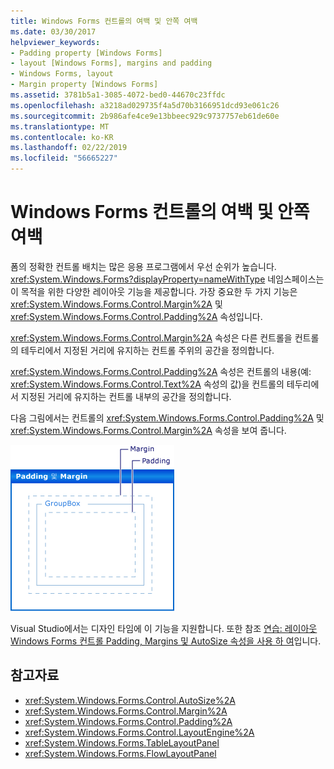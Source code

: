 ```yaml
---
title: Windows Forms 컨트롤의 여백 및 안쪽 여백
ms.date: 03/30/2017
helpviewer_keywords:
- Padding property [Windows Forms]
- layout [Windows Forms], margins and padding
- Windows Forms, layout
- Margin property [Windows Forms]
ms.assetid: 3781b5a1-3085-4072-bed0-44670c23ffdc
ms.openlocfilehash: a3218ad029735f4a5d70b3166951dcd93e061c26
ms.sourcegitcommit: 2b986afe4ce9e13bbeec929c9737757eb61de60e
ms.translationtype: MT
ms.contentlocale: ko-KR
ms.lasthandoff: 02/22/2019
ms.locfileid: "56665227"
---
```

# <a name="margin-and-padding-in-windows-forms-controls"></a>Windows Forms 컨트롤의 여백 및 안쪽 여백
폼의 정확한 컨트롤 배치는 많은 응용 프로그램에서 우선 순위가 높습니다. <xref:System.Windows.Forms?displayProperty=nameWithType> 네임스페이스는 이 목적을 위한 다양한 레이아웃 기능을 제공합니다. 가장 중요한 두 가지 기능은 <xref:System.Windows.Forms.Control.Margin%2A> 및 <xref:System.Windows.Forms.Control.Padding%2A> 속성입니다.  
  
 <xref:System.Windows.Forms.Control.Margin%2A> 속성은 다른 컨트롤을 컨트롤의 테두리에서 지정된 거리에 유지하는 컨트롤 주위의 공간을 정의합니다.  
  
 <xref:System.Windows.Forms.Control.Padding%2A> 속성은 컨트롤의 내용(예: <xref:System.Windows.Forms.Control.Text%2A> 속성의 값)을 컨트롤의 테두리에서 지정된 거리에 유지하는 컨트롤 내부의 공간을 정의합니다.  
  
 다음 그림에서는 컨트롤의 <xref:System.Windows.Forms.Control.Padding%2A> 및 <xref:System.Windows.Forms.Control.Margin%2A> 속성을 보여 줍니다.  
  
 ![안쪽 여백 및 여백을 Windows Forms 컨트롤](../../../../docs/framework/winforms/controls/media/vs-winformpadmargin.gif "VS_WinFormPadMargin")  
  
 Visual Studio에서는 디자인 타임에 이 기능을 지원합니다. 또한 참조 [연습: 레이아웃 Windows Forms 컨트롤 Padding, Margins 및 AutoSize 속성을 사용 하 여](windows-forms-controls-padding-autosize.md)입니다.  
  
## <a name="see-also"></a>참고자료
- <xref:System.Windows.Forms.Control.AutoSize%2A>
- <xref:System.Windows.Forms.Control.Margin%2A>
- <xref:System.Windows.Forms.Control.Padding%2A>
- <xref:System.Windows.Forms.Control.LayoutEngine%2A>
- <xref:System.Windows.Forms.TableLayoutPanel>
- <xref:System.Windows.Forms.FlowLayoutPanel>
